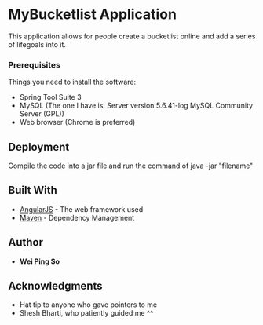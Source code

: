 # MyBucketlist Application 

This application allows for people create a bucketlist online and add a series of lifegoals into it.

### Prerequisites

Things you need to install the software: 

- Spring Tool Suite 3
- MySQL (The one I have is: Server version:5.6.41-log MySQL Community Server (GPL))
- Web browser (Chrome is preferred)


## Deployment

Compile the code into a jar file and run the command of java -jar "filename"

## Built With

* [AngularJS](https://angularjs.org/) - The web framework used
* [Maven](https://maven.apache.org/) - Dependency Management


## Author

* **Wei Ping So**

## Acknowledgments

* Hat tip to anyone who gave pointers to me
* Shesh Bharti, who patiently guided me ^^
